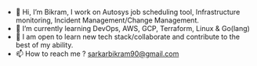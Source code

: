 - 👋 Hi, I’m Bikram, I work on Autosys job scheduling tool, Infrastructure monitoring, Incident Management/Change Management.
- 👀 I’m currently learning DevOps, AWS, GCP, Terraform, Linux & Go(lang)
- 💞️ I am open to learn new tech stack/collaborate and contribute to the best of my ability.
- 📫 How to reach me ? sarkarbikram90@gmail.com

<!---
sarkarbikram90/sarkarbikram90 is a ✨ special ✨ repository because its `README.md` (this file) appears on your GitHub profile.
You can click the Preview link to take a look at your changes.
--->
